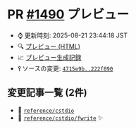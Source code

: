 # PR [\#1490](https://github.com/cpprefjp/site/pull/1490) プレビュー
- &#x231a; 更新時刻: 2025-08-21 23:44:18 JST
- &#x1f50d; [プレビュー (HTML)](https://cpprefjp.github.io/site/gen/pull/1490)
- &#x1f4c8; [プレビュー生成記録](https://github.com/cpprefjp/site/actions?query=event%3Apull_request_target+branch%3Amaster)
- **&#x2AEF;** ソースの変更: [`4715e9b..222f890`](https://github.com/cpprefjp/site/compare/4715e9bb94211363ca13b15572ead400728a0c0a..222f890ab68f8f6d78ad0332a3abef3751ce1d63)

## 変更記事一覧 (2件)

- &#x1f4dd; [`reference/cstdio`](https://cpprefjp.github.io/site/gen/pull/1490/reference/cstdio.html)
- &#x1f4dd; [`reference/cstdio/fwrite`](https://cpprefjp.github.io/site/gen/pull/1490/reference/cstdio/fwrite.html) &#x2728;
